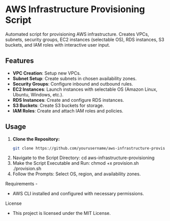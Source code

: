 # AWS Infrastructure Provisioning Script

Automated script for provisioning AWS infrastructure. Creates VPCs, subnets, security groups, EC2 instances (selectable OS), RDS instances, S3 buckets, and IAM roles with interactive user input.

## Features

- **VPC Creation**: Setup new VPCs.
- **Subnet Setup**: Create subnets in chosen availability zones.
- **Security Groups**: Configure inbound and outbound rules.
- **EC2 Instances**: Launch instances with selectable OS (Amazon Linux, Ubuntu, Windows, etc.).
- **RDS Instances**: Create and configure RDS instances.
- **S3 Buckets**: Create S3 buckets for storage.
- **IAM Roles**: Create and attach IAM roles and policies.

## Usage

1. **Clone the Repository:**
   ```bash
   git clone https://github.com/yourusername/aws-infrastructure-provisioning.git
2. Navigate to the Script Directory:
   cd aws-infrastructure-provisioning
3. Make the Script Executable and Run:
   chmod +x provision.sh
   ./provision.sh
4. Follow the Prompts: Select OS, region, and availability zones.

Requirements - 
* AWS CLI installed and configured with necessary permissions.

License
* This project is licensed under the MIT License.






